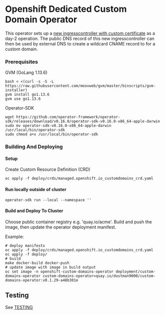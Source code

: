 # Openshift Dedicated Custom Domain Operator

This operator sets up a [new ingresscontroller with custom certificate](https://docs.openshift.com/container-platform/4.5/networking/ingress-operator.html#nw-ingress-setting-a-custom-default-certificate_configuring-ingress) as a day-2 operation.
The public DNS record of this new ingresscontroller can then be used by external DNS to create a wildcard CNAME record to for a custom domain.

### Prerequisites

GVM (GoLang 1.13.6)
```
bash < <(curl -s -S -L https://raw.githubusercontent.com/moovweb/gvm/master/binscripts/gvm-installer)
gvm install go1.13.6
gvm use go1.13.6
```

Operator-SDK
```
wget https://github.com/operator-framework/operator-sdk/releases/download/v0.16.0/operator-sdk-v0.16.0-x86_64-apple-darwin
sudo mv operator-sdk-v0.16.0-x86_64-apple-darwin /usr/local/bin/operator-sdk
sudo chmod a+x /usr/local/bin/operator-sdk
```

### Building And Deploying

#### Setup
Create Custom Resource Definition (CRD)
```
oc apply -f deploy/crds/managed.openshift.io_customdomains_crd.yaml
```

#### Run locally outside of cluster
```
operator-sdk run --local --namespace ''
```

#### Build and Deploy To Cluster
Choose public container registry e.g. 'quay.io/acme'.
Build and push the image, then update the operator deployment manifest.

Example:
```
# deploy manifests
oc apply -f deploy/crds/managed.openshift.io_customdomains_crd.yaml
oc apply -f deploy/
# build
make docker-build docker-push
# update image with image in build output
oc set image -n openshift-custom-domains-operator deployment/custom-domains-operator custom-domains-operator=quay.io/dustman9000/custom-domains-operator:v0.1.29-a48b301e
```


## Testing
See [TESTING](TESTING.md)

